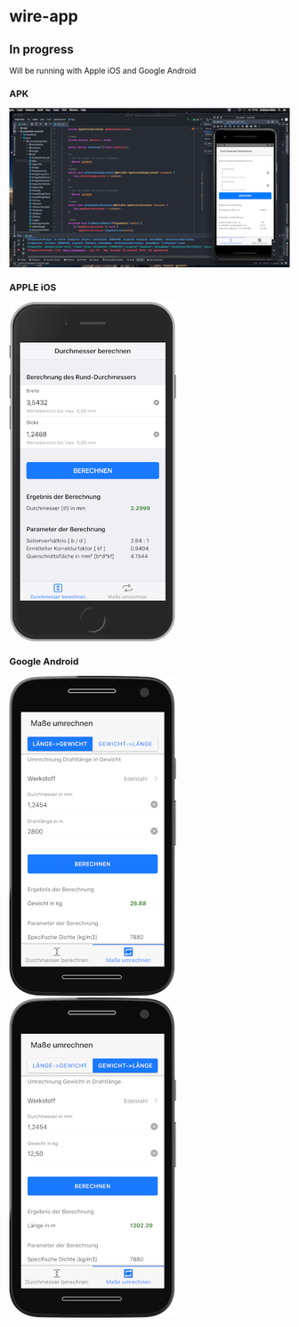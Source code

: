 # wire-app

## In progress

Will be running with Apple iOS and Google Android

### APK
![alt](studio.png)
### APPLE iOS
![alt](ios.png)
### Google Android
![alt](android.png) ![alt](android1.png)



